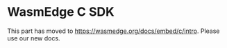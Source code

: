 # WasmEdge C SDK

This part has moved to <https://wasmedge.org/docs/embed/c/intro>. Please use our new docs.
